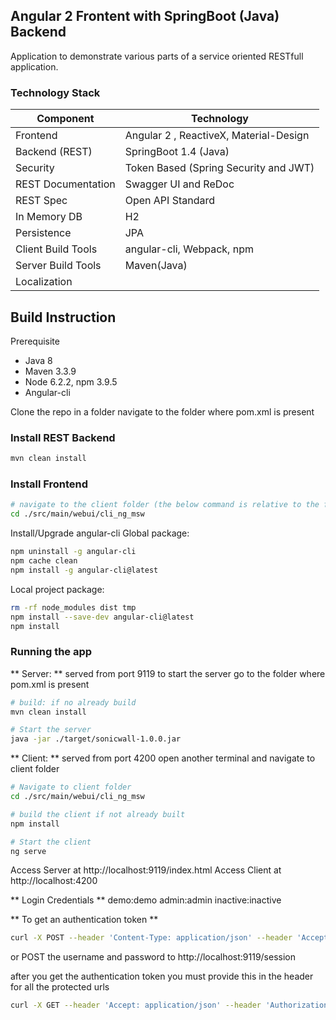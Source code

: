 ## Angular 2 Frontent with SpringBoot (Java) Backend
Application to demonstrate various parts of a service oriented RESTfull application. 


### Technology Stack
Component         | Technology
---               | ---
Frontend          | Angular 2 , ReactiveX, Material-Design 
Backend (REST)    | SpringBoot 1.4 (Java)
Security          | Token Based (Spring Security and JWT)
REST Documentation| Swagger UI and ReDoc
REST Spec         | Open API Standard
In Memory DB      | H2 
Persistence       | JPA
Client Build Tools| angular-cli, Webpack, npm
Server Build Tools| Maven(Java)
Localization      | <Pending>     


## Build Instruction
Prerequisite 
- Java 8
- Maven 3.3.9
- Node 6.2.2, npm 3.9.5
- Angular-cli

Clone the repo in a folder
navigate to the folder where pom.xml is present 

### Install REST Backend

```bash
mvn clean install
```

### Install Frontend

```bash
# navigate to the client folder (the below command is relative to the folder where pom.xml is present) 
cd ./src/main/webui/cli_ng_msw
```

Install/Upgrade angular-cli Global package:

```bash
npm uninstall -g angular-cli
npm cache clean
npm install -g angular-cli@latest
```

Local project package:

```bash
rm -rf node_modules dist tmp
npm install --save-dev angular-cli@latest
npm install
```

### Running the app

** Server: ** served from port 9119
to start the server go to the folder where pom.xml is present

```bash
# build: if no already build 
mvn clean install

# Start the server
java -jar ./target/sonicwall-1.0.0.jar
```

** Client: ** served from port 4200
open another terminal and navigate to client folder 

```bash
# Navigate to client folder   
cd ./src/main/webui/cli_ng_msw

# build the client if not already built
npm install

# Start the client
ng serve
```

Access Server at http://localhost:9119/index.html
Access Client at http://localhost:4200

** Login Credentials **
demo:demo
admin:admin
inactive:inactive

** To get an authentication token ** 

```bash
curl -X POST --header 'Content-Type: application/json' --header 'Accept: application/json' -d '{"username": "demo", "password": "demo" }' 'http://localhost:9119/session'
```
or POST the username and password to http://localhost:9119/session


after you get the authentication token you must provide this in the header for all the protected urls 

```bash
curl -X GET --header 'Accept: application/json' --header 'Authorization: [replace this with token ]' 'http://localhost:9119/version'
```
